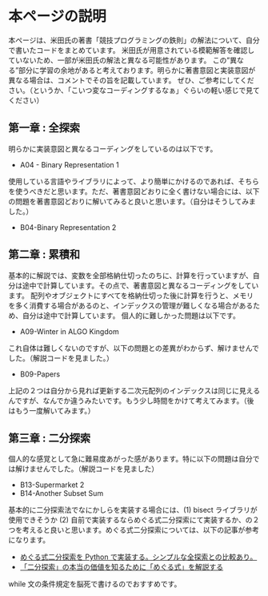 # 本ページの説明

本ページは、米田氏の著書「競技プログラミングの鉄則」の解法について、自分で書いたコードをまとめています。
米田氏が用意されている模範解答を確認していないため、一部が米田氏の解法と異なる可能性があります。
この”異なる”部分に学習の余地があると考えております。明らかに著書意図と実装意図が異なる場合は、コメントでその旨を記載しています。
ぜひ、ご参考にしてください。（というか、「こいつ変なコーディングするなぁ」ぐらいの軽い感じで見てください）

## 第一章 : 全探索

明らかに実装意図と異なるコーディングをしているのは以下です。

- A04 - Binary Representation 1

使用している言語やライブラリによって、より簡単にかけるのであれば、そちらを使うべきだと思います。ただ、著書意図どおりに全く書けない場合には、以下の問題を著書意図どおりに解いてみると良いと思います。（自分はそうしてみました。）

- B04-Binary Representation 2

## 第二章 : 累積和

基本的に解説では、変数を全部格納仕切ったのちに、計算を行っていますが、自分は途中で計算しています。その点で、著書意図と異なるコーディングをしています。
配列やオブジェクトにすべてを格納仕切った後に計算を行うと、メモリを多く消費する場合があるのと、インデックスの管理が難しくなる場合があるため、自分は途中で計算しています。
個人的に難しかった問題は以下です。

- A09-Winter in ALGO Kingdom

これ自体は難しくないのですが、以下の問題との差異がわからず、解けませんでした。（解説コードを見ました。）

- B09-Papers

上記の２つは自分から見れば更新する二次元配列のインデックスは同じに見えるんですが、なんでか違うみたいです。もう少し時間をかけて考えてみます。（後はもう一度解いてみます。）

## 第三章 : 二分探索

個人的な感覚として急に難易度あがった感があります。特に以下の問題は自分では解けませんでした。（解説コードを見ました）

- B13-Supermarket 2
- B14-Another Subset Sum

基本的に二分探索法でなにかしらを実装する場合には、(1) bisect ライブラリが使用できそうか (2) 自前で実装するならめぐる式二分探索にて実装するか、の２つを考えると良いと思います。めぐる式二分探索については、以下の記事が参考になります。

- [めぐる式二分探索を Python で実装する。シンプルな全探索との比較あり。](https://qiita.com/h1rok1tanaka/items/2be0512b89689626db05)
- [「二分探索」の本当の価値を知るために「めぐる式」を解説する](https://takatoku-room.com/%E4%BA%8C%E5%88%86%E6%8E%A2%E7%B4%A2%E3%81%A8%E3%82%81%E3%81%90%E3%82%8B%E5%BC%8F%E4%BA%8C%E5%88%86%E6%8E%A2%E7%B4%A2/#%E3%82%81%E3%81%90%E3%82%8B%E5%BC%8F%E4%BA%8C%E5%88%86%E6%8E%A2%E7%B4%A2)

while 文の条件規定を脳死で書けるのでおすすめです。
